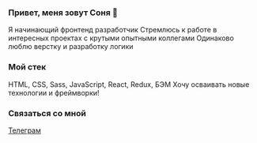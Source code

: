 ### Привет, меня зовут Соня 👋

Я начинающий фронтенд разработчик 
Стремлюсь к работе в интересных проектах с крутыми опытными коллегами 
Одинаково люблю верстку и разработку логики

### Мой стек
HTML, CSS, Sass, JavaScript, React, Redux, БЭМ 
Хочу осваивать новые технологии и фреймворки!

### Связаться со мной
[Телеграм](https://t.me/klmvsn)
